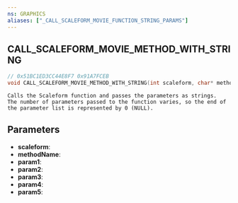 ```yaml
---
ns: GRAPHICS
aliases: ["_CALL_SCALEFORM_MOVIE_FUNCTION_STRING_PARAMS"]
---
```

## CALL_SCALEFORM_MOVIE_METHOD_WITH_STRING

```c
// 0x51BC1ED3CC44E8F7 0x91A7FCEB
void CALL_SCALEFORM_MOVIE_METHOD_WITH_STRING(int scaleform, char* methodName, char* param1, char* param2, char* param3, char* param4, char* param5);
```

```
Calls the Scaleform function and passes the parameters as strings.  
The number of parameters passed to the function varies, so the end of the parameter list is represented by 0 (NULL).  
```

## Parameters
* **scaleform**: 
* **methodName**: 
* **param1**: 
* **param2**: 
* **param3**: 
* **param4**: 
* **param5**: 

